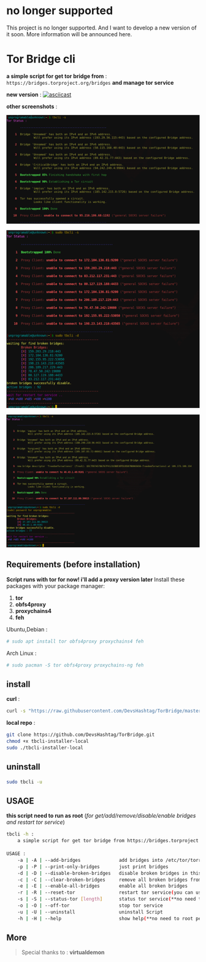 # no longer supported
This project is no longer supported. 
And I want to develop a new version of it soon.
More information will be announced here.


# Tor Bridge cli

**a simple script for get tor bridge from** : `https://bridges.torproject.org/bridges` **and manage tor service**

**new version** :
[![asciicast](https://asciinema.org/a/292599.svg)](https://asciinema.org/a/292599)

**other screenshots** : 

![alt text](https://raw.githubusercontent.com/DevsHashtag/TorBridge/master/screenshots/colored_status.png)


![alt text](https://raw.githubusercontent.com/DevsHashtag/TorBridge/master/screenshots/manage_bridges.png)


![alt text](https://raw.githubusercontent.com/DevsHashtag/TorBridge/master/screenshots/manage_bridges-1.png)

## Requirements (before installation)
**Script runs with tor for now! i'll add a proxy version later**
Install these packages with your package manager:
1. **tor**
2. **obfs4proxy**
3. **proxychains4**
4. **feh**

Ubuntu,Debian :
```bash
# sudo apt install tor obfs4proxy proxychains4 feh
```
Arch Linux :
```bash
# sudo pacman -S tor obfs4proxy proxychains-ng feh
```
## install
**curl** :
```bash
curl -s "https://raw.githubusercontent.com/DevsHashtag/TorBridge/master/tbcli-installer"|sudo bash
```

**local repo** :
```bash 
git clone https://github.com/DevsHashtag/TorBridge.git
chmod +x tbcli-installer-local
sudo ./tbcli-installer-local
```

## uninstall 

```bash
sudo tbcli -u 
```

## USAGE
**this script need to run as root** (*for get/add/remove/disable/enable bridges and restart tor service*)
```bash
tbcli -h :
    a simple script for get tor bridge from https://bridges.torproject.org/bridges?transport=obfs4 and manage tor service

USAGE :
	-a | -A | --add-bridges	             add bridges into /etc/tor/torrc and print bridges
	-p | -P | --print-only-bridges       just print bridges
	-d | -D | --disable-broken-bridges   disable broken bridges in this network connection
	-c | -C | --clear-broken-bridges     remove all broken bridges from config file /etc/tor/torrc
	-e | -E | --enable-all-bridges       enable all broken bridges
	-r | -R | --reset-tor                restart tor service(you can use for start tor btw)
	-s | -S | --status-tor [length]      status tor service(**no need to root permission, default length is 10**)
	-o | -O | --off-tor                  stop tor service
	-u | -U | --uninstall                uninstall Script
	-h | -H | --help                     show help(**no need to root permission**)


```

## More
>  Special thanks to : **virtualdemon**
